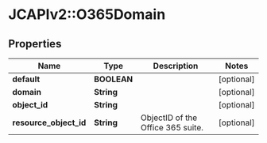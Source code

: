 # JCAPIv2::O365Domain

## Properties
Name | Type | Description | Notes
------------ | ------------- | ------------- | -------------
**default** | **BOOLEAN** |  | [optional] 
**domain** | **String** |  | [optional] 
**object_id** | **String** |  | [optional] 
**resource_object_id** | **String** | ObjectID of the Office 365 suite. | [optional] 

